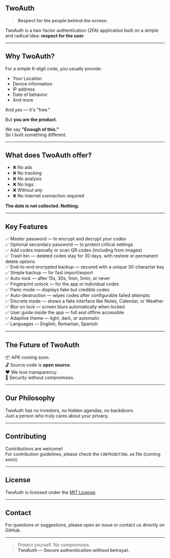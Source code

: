  ## TwoAuth

> **Respect for the people behind the screen.**

TwoAuth is a two-factor authentication (2FA) application built on a simple and radical idea: **respect for the user**.

---

## Why TwoAuth?

For a simple 6-digit code, you usually provide:

- Your Location 
- Device information 
- IP address 
- Date of behavior 
- And more 

And yes — it's "free." 

But **you are the product**.

We say **"Enough of this."**  
So I built something different.

---

## What does TwoAuth offer?

- ❌ No ads 
- ❌ No tracking 
- ❌ No analysis 
- ❌ No logs 
- ❌ Without any 
- ❌ No internet connection required 

**The date is not collected. Nothing.**

---

## Key Features

✅ Master password — to encrypt and decrypt your codes  
✅ Optional secondary password — to protect critical settings  
✅ Add codes manually or scan QR codes (including from images)  
✅ Trash bin — deleted codes stay for 30 days, with restore or permanent delete options  
✅ End-to-end encrypted backup — secured with a unique 30-character key  
✅ Simple backup — for fast import/export  
✅ Auto-lock — after 15s, 30s, 1min, 5min, or never  
✅ Fingerprint unlock — for the app or individual codes  
✅ Panic mode — displays fake but credible codes  
✅ Auto-destruction — wipes codes after configurable failed attempts  
✅ Discrete mode — shows a fake interface like Notes, Calendar, or Weather  
✅ Blur on lock — screen blurs automatically when locked  
✅ User guide inside the app — full and offline accessible  
✅ Adaptive theme — light, dark, or automatic  
✅ Languages — English, Romanian, Spanish  

---

## The Future of TwoAuth

📦 APK coming soon.  
🔓 Source code is **open source**.  
❤️ We love transparency.  
🔐 Security without compromises.  

---

## Our Philosophy

TwoAuth has no investors, no hidden agendas, no backdoors.  
Just a person who truly cares about your privacy.

---

## Contributing

Contributions are welcome!  
For contribution guidelines, please check the `CONTRIBUTING.md` file (coming soon).

---

## License

TwoAuth is licensed under the [MIT License](./LICENSE).

---

## Contact

For questions or suggestions, please open an issue or contact us directly on GitHub.

---

> Protect yourself. No compromises.  
> **TwoAuth — Secure authentication without betrayal.**

 
